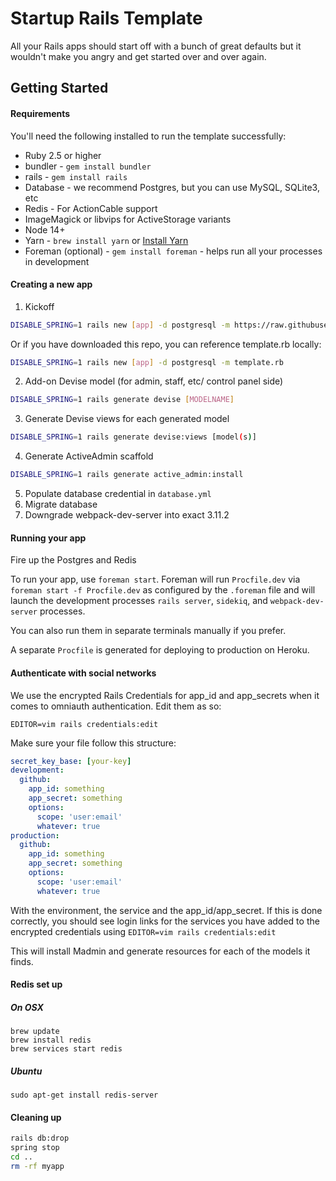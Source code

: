 # Startup Rails Template

All your Rails apps should start off with a bunch of great defaults but it wouldn't make you angry and get started over and over again.

## Getting Started

#### Requirements

You'll need the following installed to run the template successfully:

* Ruby 2.5 or higher
* bundler - `gem install bundler`
* rails - `gem install rails`
* Database - we recommend Postgres, but you can use MySQL, SQLite3, etc
* Redis - For ActionCable support
* ImageMagick or libvips for ActiveStorage variants
* Node 14+
* Yarn - `brew install yarn` or [Install Yarn](https://yarnpkg.com/en/docs/install)
* Foreman (optional) - `gem install foreman` - helps run all your processes in development


#### Creating a new app

1. Kickoff

```bash
DISABLE_SPRING=1 rails new [app] -d postgresql -m https://raw.githubusercontent.com/repaera/startup/master/template.rb
```

Or if you have downloaded this repo, you can reference template.rb locally:


```bash
DISABLE_SPRING=1 rails new [app] -d postgresql -m template.rb
```

2. Add-on Devise model (for admin, staff, etc/ control panel side)

```bash
DISABLE_SPRING=1 rails generate devise [MODELNAME]
```

3. Generate Devise views for each generated model
```bash
DISABLE_SPRING=1 rails generate devise:views [model(s)]
```

4. Generate ActiveAdmin scaffold
```bash
DISABLE_SPRING=1 rails generate active_admin:install
```

5. Populate database credential in `database.yml`
6. Migrate database
7. Downgrade webpack-dev-server into exact 3.11.2


#### Running your app

Fire up the Postgres and Redis

To run your app, use `foreman start`. Foreman will run `Procfile.dev` via `foreman start -f Procfile.dev` as configured by the `.foreman` file and will launch the development processes `rails server`, `sidekiq`, and `webpack-dev-server` processes.

You can also run them in separate terminals manually if you prefer.

A separate `Procfile` is generated for deploying to production on Heroku.

#### Authenticate with social networks

We use the encrypted Rails Credentials for app_id and app_secrets when it comes to omniauth authentication. Edit them as so:

```
EDITOR=vim rails credentials:edit
```

Make sure your file follow this structure:

```yml
secret_key_base: [your-key]
development:
  github:
    app_id: something
    app_secret: something
    options:
      scope: 'user:email'
      whatever: true
production:
  github:
    app_id: something
    app_secret: something
    options:
      scope: 'user:email'
      whatever: true
```

With the environment, the service and the app_id/app_secret. If this is done correctly, you should see login links
for the services you have added to the encrypted credentials using `EDITOR=vim rails credentials:edit`

This will install Madmin and generate resources for each of the models it finds.
#### Redis set up
##### On OSX
```
brew update
brew install redis
brew services start redis
```
##### Ubuntu
```
sudo apt-get install redis-server
``` 

#### Cleaning up

```bash
rails db:drop
spring stop
cd ..
rm -rf myapp
```
